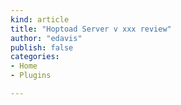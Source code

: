 ```yaml
---
kind: article
title: "Hoptoad Server v xxx review"
author: "edavis"
publish: false
categories:
- Home
- Plugins

---
```


 

